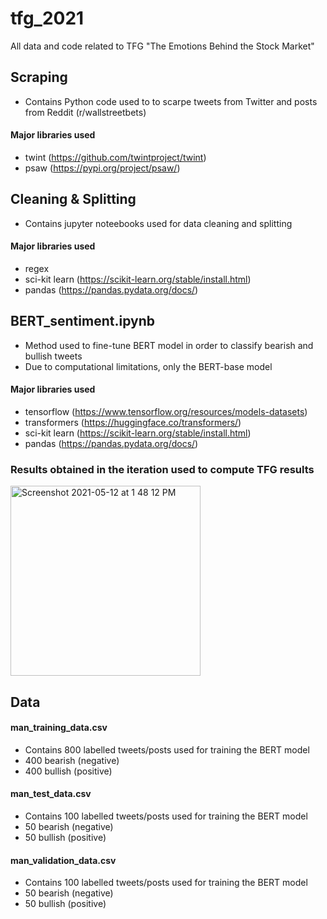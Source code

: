 # tfg_2021
All data and code related to TFG "The Emotions Behind the Stock Market"

## Scraping
* Contains Python code used to to scarpe tweets from Twitter and posts from Reddit (r/wallstreetbets)
#### Major libraries used
* twint (https://github.com/twintproject/twint)
* psaw (https://pypi.org/project/psaw/)

## Cleaning & Splitting
* Contains jupyter noteebooks used for data cleaning and splitting 
#### Major libraries used
* regex
* sci-kit learn (https://scikit-learn.org/stable/install.html)
* pandas (https://pandas.pydata.org/docs/)

## BERT_sentiment.ipynb
* Method used to fine-tune BERT model in order to classify bearish and bullish tweets
* Due to computational limitations, only the BERT-base model
#### Major libraries used
* tensorflow (https://www.tensorflow.org/resources/models-datasets)
* transformers (https://huggingface.co/transformers/)
* sci-kit learn (https://scikit-learn.org/stable/install.html)
* pandas (https://pandas.pydata.org/docs/)

### Results obtained in the iteration used to compute TFG results
<img width="304" alt="Screenshot 2021-05-12 at 1 48 12 PM" src="https://user-images.githubusercontent.com/42964815/117970713-42c26800-b329-11eb-997a-24f80bda9bb0.png">

## Data
#### man_training_data.csv
* Contains 800 labelled tweets/posts used for training the BERT model
* 400 bearish (negative)
* 400 bullish (positive)
#### man_test_data.csv
* Contains 100 labelled tweets/posts used for training the BERT model
* 50 bearish (negative)
* 50 bullish (positive)
#### man_validation_data.csv
* Contains 100 labelled tweets/posts used for training the BERT model
* 50 bearish (negative)
* 50 bullish (positive)
